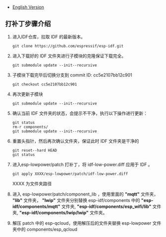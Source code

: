 - [English Version](./patch_steps_EN.md)
## 打补丁步骤介绍

1. 进入IDF仓库，拉取 IDF 的最新版本。

   `git clone https://github.com/espressif/esp-idf.git`

2. 进入下载好的 IDF 文件夹进行子模块的克隆保证下载完全。

   `git submodule update --init--recursive`

3. 子模块下载完毕后切换分支到  commit ID: cc5e2107bb12c901

   ``git checkout cc5e2107bb12c901 ``

4. 再次更新子模块

   `git submodule update --init--recursive`

5. 确认当前 IDF 文件夹的状态，会提示不干净，执行以下操作进行更新：

   ```
   git status
   rm-r components/
   git submodule update --init--recursive
   ```

6. 重置头指针，然后再次确认文件夹，保证此时 IDF 文件夹是干净的

   ```
   git reset--hard HEAD
   git status
   ```

7. 进入esp-lowpower/patch 打补丁，将  idf-low-power.diff  应用于 IDF 。

   `git apply XXXX/esp-lowpower/patch/idf-low-power.diff`

   XXXX 为文件夹路径

8. 进入 esp-lowpower/patch/component_lib ，使用里面的  **"mqtt"** 文件夹， **"lib"** 文件夹， **"lwip"** 文件夹分别替换 esp-idf/components 中的 **"esp-idf/components/mqtt"** 文件夹, **"esp-idf/components/esp_wifi/lib"** 文件夹,  **"esp-idf/components/lwip/lwip"** 文件夹。

9. 解压 patch 中的 esp-qcloud，使用解压后的文件夹替换 esp-lowpower 文件夹中的 components/esp_qcloud 



